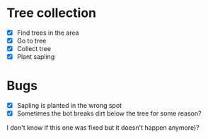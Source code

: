 # Tree collection

- [x] Find trees in the area
- [x] Go to tree
- [x] Collect tree
- [x] Plant sapling

# Bugs

- [x] Sapling is planted in the wrong spot
- [x] Sometimes the bot breaks dirt below the tree for some reason?

I don't know if this one was fixed but it doesn't happen anymore)?

